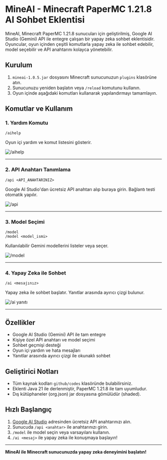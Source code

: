 # MineAI - Minecraft PaperMC 1.21.8 AI Sohbet Eklentisi

MineAI, Minecraft PaperMC 1.21.8 sunucuları için geliştirilmiş, Google AI Studio (Gemini) API ile entegre çalışan bir yapay zeka sohbet eklentisidir. Oyuncular, oyun içinden çeşitli komutlarla yapay zeka ile sohbet edebilir, model seçebilir ve API anahtarını kolayca yönetebilir.

## Kurulum

1. `mineai-1.0.5.jar` dosyasını Minecraft sunucunuzun `plugins` klasörüne atın.
2. Sunucunuzu yeniden başlatın veya `/reload` komutunu kullanın.
3. Oyun içinde aşağıdaki komutları kullanarak yapılandırmayı tamamlayın.

## Komutlar ve Kullanım

### 1. Yardım Komutu
```
/aihelp
```
Oyun içi yardım ve komut listesini gösterir.

![/aihelp](github/images/aihelp.png)

---

### 2. API Anahtarı Tanımlama
```
/api <API_ANAHTARINIZ>
```
Google AI Studio'dan ücretsiz API anahtarı alıp buraya girin. Bağlantı testi otomatik yapılır.

![/api](github/images/api.png)

---

### 3. Model Seçimi
```
/model
/model <model_ismi>
```
Kullanılabilir Gemini modellerini listeler veya seçer.

![/model](github/images/model.png)

---

### 4. Yapay Zeka ile Sohbet
```
/ai <mesajınız>
```
Yapay zeka ile sohbet başlatır. Yanıtlar arasında ayırıcı çizgi bulunur.

![/ai yanıtı](github/images/aiyanıt.png)

---

## Özellikler
- Google AI Studio (Gemini) API ile tam entegre
- Kişiye özel API anahtarı ve model seçimi
- Sohbet geçmişi desteği
- Oyun içi yardım ve hata mesajları
- Yanıtlar arasında ayırıcı çizgi ile okunaklı sohbet

## Geliştirici Notları
- Tüm kaynak kodları `github/codes` klasöründe bulabilirsiniz.
- Eklenti Java 21 ile derlenmiştir, PaperMC 1.21.8 ile tam uyumludur.
- Dış kütüphaneler (org.json) jar dosyasına gömülüdür (shaded).

## Hızlı Başlangıç
1. [Google AI Studio](https://aistudio.google.com/app/apikey) adresinden ücretsiz API anahtarınızı alın.
2. Sunucuda `/api <anahtar>` ile anahtarınızı girin.
3. `/model` ile model seçin veya varsayılanı kullanın.
4. `/ai <mesaj>` ile yapay zeka ile konuşmaya başlayın!

---

**MineAI ile Minecraft sunucunuzda yapay zeka deneyimini başlatın!**
